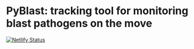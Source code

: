 # PyBlast: tracking tool for monitoring blast pathogens on the move




[![Netlify Status](https://api.netlify.com/api/v1/badges/1f9e906d-a349-41dd-8a0f-8aa84320e89b/deploy-status)](https://app.netlify.com/sites/pyblast/deploys)
